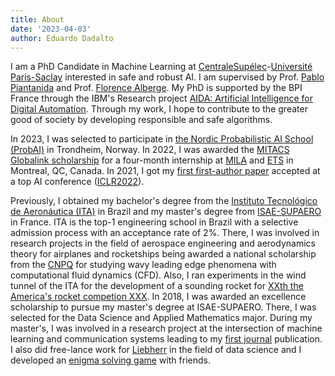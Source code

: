 ```yaml
---
title: About
date: '2023-04-03'
author: Eduardo Dadalto
---
```


I am a PhD Candidate in Machine Learning at [CentraleSupélec]()-[Université Paris-Saclay]() interested in safe and robust AI.
I am supervised by Prof. [Pablo Piantanida]() and Prof. [Florence Alberge]().
My PhD is supported by the BPI France through the IBM's Research project [AIDA: Artificial Intelligence for Digital Automation](https://www.universite-paris-saclay.fr/en/news/artificial-intelligence-digital-automation-aida-promising-joint-public-private-project-ai). Through my work, I hope to contribute to the greater good of society by developing responsible and safe algorithms.

In 2023, I was selected to participate in [the Nordic Probabilistic AI School (ProbAI)]() in Trondheim, Norway.
In 2022, I was awarded the [MITACS Globalink scholarship]() for a four-month internship at [MILA]() and [ETS]() in Montreal, QC, Canada.
In 2021, I got my [first first-author paper]() accepted at a top AI conference ([ICLR2022]()).

Previously, I obtained my bachelor's degree from the [Instituto Tecnológico de Aeronáutica (ITA)]() in Brazil and my master's degree from [ISAE-SUPAERO]() in France. ITA is the top-1 engineering school in Brazil with a selective admission process with an acceptance rate of 2%. There, I was involved in research projects in the field of aerospace engineering and aerodynamics theory for airplanes and rocketships being awarded a national scholarship from the [CNPQ]() for studying wavy leading edge phenomena with computational fluid dynamics (CFD). Also, I ran experiments in the wind tunnel of the ITA for the development of a sounding rocket for [XXth the America's rocket competion XXX]().
In 2018, I was awarded an excellence scholarship to pursue my master's degree at ISAE-SUPAERO. There, I was selected for the Data Science and Applied Mathematics major. During my master's, I was involved in a research project at the intersection of machine learning and communication systems leading to my [first journal]() publication. I also did free-lance work for [Liebherr]() in the field of data science and I developed an [enigma solving game](https://promptriddle.com) with friends.
